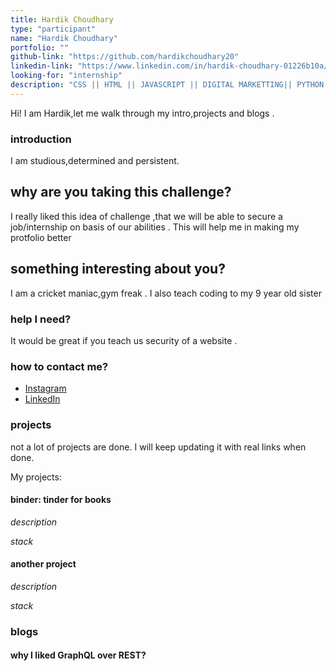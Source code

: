 ```yaml
---
title: Hardik Choudhary
type: "participant"
name: "Hardik Choudhary"
portfolio: ""
github-link: "https://github.com/hardikchoudhary20"
linkedin-link: "https://www.linkedin.com/in/hardik-choudhary-01226b10a/"
looking-for: "internship"
description: "CSS || HTML || JAVASCRIPT || DIGITAL MARKETTING|| PYTHON ||"
---
```


Hi! I am Hardik,let me walk through my intro,projects and blogs .

### introduction

I am studious,determined and persistent.

## why are you taking this challenge?

I really liked this idea of challenge ,that we will be able to secure a job/internship on basis of our abilities . This will help me in making my protfolio better

## something interesting about you?

I am a cricket maniac,gym freak . I also teach coding to my 9 year old sister

### help I need?

It would be great if you teach us security of a website .

### how to contact me?

- [Instagram](https://www.instagram.com/choudhary_hardik/)
- [LinkedIn](https://www.linkedin.com/in/hardik-choudhary-01226b10a/)

### projects

not a lot of projects are done. I will keep updating it with real links when done.

My projects:

#### binder: tinder for books

_description_ 

_stack_ 

#### another project

_description_

_stack_

### blogs



#### why I liked GraphQL over REST?


